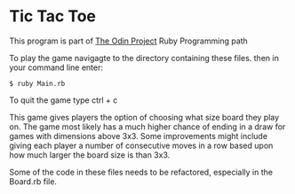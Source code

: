 # Tic Tac Toe

This program is part of [The Odin Project](https://www.theodinproject.com/courses/ruby-programming/lessons/tic-tac-toe) Ruby Programming path

To play the game navigagte to the directory containing these files. then in your command line enter:
```
$ ruby Main.rb
```
To quit the game type ctrl + c

This game gives players the option of choosing what size board they play on. The game most likely has a much higher chance of ending in a draw for games with dimensions above 3x3. Some improvements might include giving each player a number of consecutive moves in a row based upon how much larger the board size is than 3x3.

Some of the code in these files needs to be refactored, especially in the Board.rb file.

